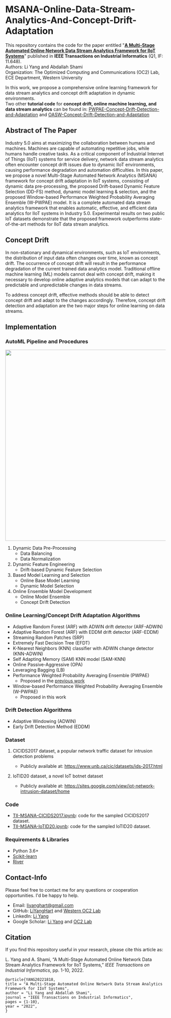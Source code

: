 # MSANA-Online-Data-Stream-Analytics-And-Concept-Drift-Adaptation

This repository contains the code for the paper entitled "**[A Multi-Stage Automated Online Network Data Stream Analytics Framework for IIoT Systems]()**" published in **IEEE Transactions on Industrial Informatics** (Q1, IF: 11.648).  
Authors: Li Yang and Abdallah Shami  
Organization: The Optimized Computing and Communications (OC2) Lab, ECE Department, Western University

In this work, we propose a comprehensive online learning framework for data stream analytics and concept drift adaptation in dynamic environments.  
Two other **tutorial code** for **concept drift, online machine learning, and data stream analytics** can be found in: [PWPAE-Concept-Drift-Detection-and-Adaptation](https://github.com/Western-OC2-Lab/PWPAE-Concept-Drift-Detection-and-Adaptation) and [OASW-Concept-Drift-Detection-and-Adaptation](https://github.com/Western-OC2-Lab/OASW-Concept-Drift-Detection-and-Adaptation)

## Abstract of The Paper
Industry 5.0 aims at maximizing the collaboration between humans and machines. Machines are capable of automating repetitive jobs, while humans handle creative tasks. As a critical component of Industrial Internet of Things (IIoT) systems for service delivery, network data stream analytics often encounter concept drift issues due to dynamic IIoT environments, causing performance degradation and automation difficulties. In this paper, we propose a novel Multi-Stage Automated Network Analytics (MSANA) framework for concept drift adaptation in IIoT systems, consisting of dynamic data pre-processing, the proposed Drift-based Dynamic Feature Selection (DD-FS) method, dynamic model learning & selection, and the proposed Window-based Performance Weighted Probability Averaging Ensemble (W-PWPAE) model. It is a complete automated data stream analytics framework that enables automatic, effective, and efficient data analytics for IIoT systems in Industry 5.0. Experimental results on two public IoT datasets demonstrate that the proposed framework outperforms state-of-the-art methods for IIoT data stream analytics. 

## Concept Drift
In non-stationary and dynamical environments, such as IoT environments, the distribution of input data often changes over time, known as concept drift. The occurrence of concept drift will result in the performance degradation of the current trained data analytics model. Traditional offline machine learning (ML) models cannot deal with concept drift, making it necessary to develop online adaptive analytics models that can adapt to the predictable and unpredictable changes in data streams. 

To address concept drift, effective methods should be able to detect concept drift and adapt to the changes accordingly. Therefore, concept drift detection and adaptation are the two major steps for online learning on data streams.

## Implementation 

### AutoML Pipeline and Procedures
<p align="center">
<img src="https://github.com/Western-OC2-Lab/MSANA-Online-Data-Stream-Analytics-And-Concept-Drift-Adaptation/blob/main/System_Overview.jpg" width="600" />
</p>

1. Dynamic Data Pre-Processing
   * Data Balancing
   * Data Normalization
2. Dynamic Feature Engineering
   * Drift-based Dynamic Feature Selection
3. Based Model Learning and Selection
   * Online Base Model Learning
   * Dynamic Model Selection
4. Online Ensemble Model Development
   * Online Model Ensemble
   * Concept Drift Detection

### Online Learning/Concept Drift Adaptation Algorithms  
* Adaptive Random Forest (ARF) with ADWIN drift detector (ARF-ADWIN)
* Adaptive Random Forest (ARF) with EDDM drift detector (ARF-EDDM)
* Streaming Random Patches (SRP)
* Extremely Fast Decision Tree (EFDT)
* K-Nearest Neighbors (KNN) classifier with ADWIN change detector (KNN-ADWIN)
* Self Adapting Memory (SAM) KNN model (SAM-KNN)
* Online Passive-Aggressive (OPA)
* Leveraging Bagging (LB)
* Performance Weighted Probability Averaging Ensemble (PWPAE)
  * Proposed in the [previous work](https://github.com/Western-OC2-Lab/PWPAE-Concept-Drift-Detection-and-Adaptation)
* Window-based Performance Weighted Probability Averaging Ensemble (W-PWPAE)
  * Proposed in this work

### Drift Detection Algorithms
* Adaptive Windowing (ADWIN)
* Early Drift Detection Method (EDDM)

### Dataset 
1. CICIDS2017 dataset, a popular network traffic dataset for intrusion detection problems
   * Publicly available at: https://www.unb.ca/cic/datasets/ids-2017.html  

2. IoTID20 dataset, a novel IoT botnet dataset
   * Publicly available at: https://sites.google.com/view/iot-network-intrusion-dataset/home

### Code  
* [TII-MSANA-CICIDS2017.ipynb](https://github.com/Western-OC2-Lab/MSANA-Online-Data-Stream-Analytics-And-Concept-Drift-Adaptation/blob/main/TII-MSANA-CICIDS2017.ipynb): code for the sampled CICIDS2017 dataset.  
* [TII-MSANA-IoTID20.ipynb](https://github.com/Western-OC2-Lab/MSANA-Online-Data-Stream-Analytics-And-Concept-Drift-Adaptation/blob/main/TII-MSANA-IoTID20.ipynb): code for the sampled IoTID20 dataset.

### Requirements & Libraries  
* Python 3.6+
* [Scikit-learn](https://scikit-learn.org/stable/)  
* [River](https://riverml.xyz/dev/)

## Contact-Info
Please feel free to contact me for any questions or cooperation opportunities. I'd be happy to help.
* Email: [liyanghart@gmail.com](mailto:liyanghart@gmail.com)
* GitHub: [LiYangHart](https://github.com/LiYangHart) and [Western OC2 Lab](https://github.com/Western-OC2-Lab/)
* LinkedIn: [Li Yang](https://www.linkedin.com/in/li-yang-phd-65a190176/)  
* Google Scholar: [Li Yang](https://scholar.google.com.eg/citations?user=XEfM7bIAAAAJ&hl=en) and [OC2 Lab](https://scholar.google.com.eg/citations?user=oiebNboAAAAJ&hl=en)

## Citation
If you find this repository useful in your research, please cite this article as:  

L. Yang and A. Shami, “A Multi-Stage Automated Online Network Data Stream Analytics Framework for IIoT Systems,” *IEEE Transactions on Industrial Informatics*, pp. 1-10, 2022.  

```
@article{YANG20221818,
title = "A Multi-Stage Automated Online Network Data Stream Analytics Framework for IIoT Systems",
author = "Li Yang and Abdallah Shami",
journal = "IEEE Transactions on Industrial Informatics",
pages = {1-10},
year = "2022",
}
